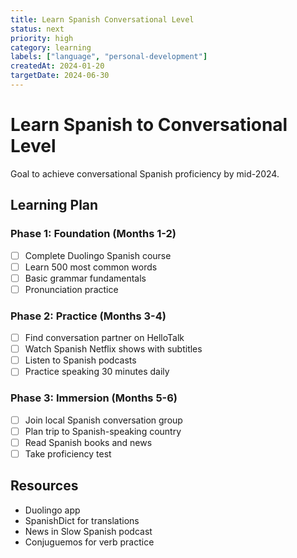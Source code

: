 ```yaml
---
title: Learn Spanish Conversational Level
status: next
priority: high
category: learning
labels: ["language", "personal-development"]
createdAt: 2024-01-20
targetDate: 2024-06-30
---
```


# Learn Spanish to Conversational Level

Goal to achieve conversational Spanish proficiency by mid-2024.

## Learning Plan

### Phase 1: Foundation (Months 1-2)
- [ ] Complete Duolingo Spanish course
- [ ] Learn 500 most common words
- [ ] Basic grammar fundamentals
- [ ] Pronunciation practice

### Phase 2: Practice (Months 3-4)
- [ ] Find conversation partner on HelloTalk
- [ ] Watch Spanish Netflix shows with subtitles
- [ ] Listen to Spanish podcasts
- [ ] Practice speaking 30 minutes daily

### Phase 3: Immersion (Months 5-6)
- [ ] Join local Spanish conversation group
- [ ] Plan trip to Spanish-speaking country
- [ ] Read Spanish books and news
- [ ] Take proficiency test

## Resources

- Duolingo app
- SpanishDict for translations
- News in Slow Spanish podcast
- Conjuguemos for verb practice
